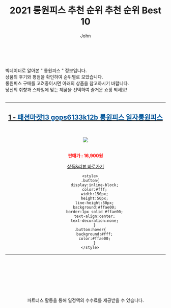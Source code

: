 ﻿---
layout: post
title:  "2021 롱원피스 추천 순위 추천 순위 Best 10"
author: John
categories: [ 패션의류 ]
tags: [ 롱원피스, 롱원피스 코디, 롱원피스 더쿠, 롱원피스 쇼핑몰, 롱원피스 운동화, 롱원피스 기장, 롱원피스 아우터, 롱원피스 가디건, 롱원피스_spowa25g62, 롱원피스_spowa24g73 ]
image: https://newtalk.nyc3.digitaloceanspaces.com/img/202103/ops6133k12-270.gif 
description: "쿠팡에서 2021 롱원피스 추천 순위 관련 상품으로 가장 고객 선호도가 높은 제품 중 하나입니다."
---

<br>
<br>
빅데이터로 알아본 " 롱원피스 " 정보입니다.
<br>
상품의 후기와 평점을 확인하여 순위별로 모았습니다.
<br>
롱원피스  구매를 고려중이시면 아래의 상품을 참고하시기 바랍니다.
<br>
당신의 취향과 스타일에 맞는 제품을 선택하여 즐거운 쇼핑 되세요!
<br><br>
<hr>
<p>
    
<center><h2><a href="https://oneany.shop/uILYBW" target="_blank"><b>1 - <font color='#01579B'>패션마켓13 gops6133k12b 롱원피스 일자롱원피스</font></b></a></h2><br>

<a href="https://oneany.shop/uILYBW" target="_blank"><img src="https://newtalk.nyc3.digitaloceanspaces.com/img/202103/ops6133k12-270.gif"></a><br><br>

<b><font color='#ff0000'>판매가 : 16,900원</font></b><br>

<a href="https://oneany.shop/uILYBW" target="_blank" class="button">상품&리뷰 바로가기</a><p>

        <style>
        .button{
            display:inline-block;
            color:#fff;
            width:150px;
            height:50px;
            line-height:50px;
            background:#ffae00;
            border:1px solid #ffae00;
            text-align:center;
            text-decoration:none;
            }
        .button:hover{
            background:#fff;
            color:#ffae00;
            }
        </style>

<hr>

<br><br><br><br><br><br><br>
파트너스 활동을 통해 일정액의 수수료를 제공받을 수 있습니다.

